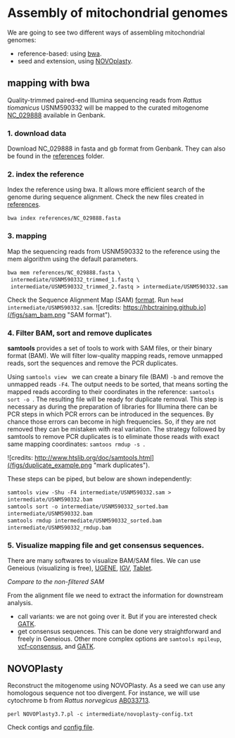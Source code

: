 # Assembly of mitochondrial genomes

We are going to see two different ways of assembling mitochondrial genomes:
+ reference-based: using [bwa](https://github.com/lh3/bwa).
+ seed and extension, using [NOVOplasty](https://github.com/ndierckx/NOVOPlasty).

## mapping with **bwa**

Quality-trimmed paired-end Illumina sequencing reads from *Rattus tiomanicus* USNM590332 will be mapped to the curated mitogenome [NC_029888](https://www.ncbi.nlm.nih.gov/nucleotide/NC_029888.1) available in Genbank.

### 1. download data
Download NC_029888 in fasta and gb format from Genbank. They can also be found in the [references](/references) folder.

### 2. index the reference
Index the reference using bwa. It allows more efficient search of the genome during sequence alignment. Check the new files created in [references](/references).

```
bwa index references/NC_029888.fasta
```
### 3. mapping
Map the sequencing reads from USNM590332 to the reference using the mem algorithm using the default parameters.

```
bwa mem references/NC_029888.fasta \
 intermediate/USNM590332_trimmed_1.fastq \
 intermediate/USNM590332_trimmed_2.fastq > intermediate/USNM590332.sam
```
Check the Sequence Alignment Map (SAM) [format](https://samtools.github.io/hts-specs/SAMv1.pdf). Run `head intermediate/USNM590332.sam`.
![credits: https://hbctraining.github.io](/figs/sam_bam.png "SAM format").

### 4. Filter BAM, sort and remove duplicates

**samtools** provides a set of tools to work with SAM files, or their binary format (BAM).
We will filter low-quality mapping reads, remove unmapped reads, sort the sequences and remove the PCR duplicates.

Using `samtools view ` we can create a binary file (BAM) `-b` and remove the unmapped reads `-F4`. The output needs to be sorted, that means sorting the mapped reads according to their coordinates in the reference: `samtools sort -o `. The resulting file will be ready for duplicate removal. This step is necessary as during the preparation of libraries for Illumina there can be PCR steps in which PCR errors can be introduced in the sequences. By chance those errors can become in high frequencies. So, if they are not removed they can be mistaken with real variation. The strategy followed by samtools to remove PCR duplicates is to eliminate those reads with exact same mapping coordinates: `samtoos rmdup -s `.

![credits: http://www.htslib.org/doc/samtools.html](/figs/duplicate_example.png "mark duplicates").

These steps can be piped, but below are shown independently:
```
samtools view -Shu -F4 intermediate/USNM590332.sam > intermediate/USNM590332.bam
samtools sort -o intermediate/USNM590332_sorted.bam intermediate/USNM590332.bam
samtools rmdup intermediate/USNM590332_sorted.bam intermediate/USNM590332_rmdup.bam
```

### 5. Visualize mapping file and get consensus sequences.

There are many softwares to visualize BAM/SAM files. We can use Geneious (visualizing is free), [UGENE](http://ugene.net/), [IGV](https://software.broadinstitute.org/software/igv/download), [Tablet](https://ics.hutton.ac.uk/tablet/download-tablet/).

*Compare to the non-filtered SAM*

From the alignment file we need to extract the information for downstream analysis.
+ call variants: we are not going over it. But if you are interested check [GATK](https://gatk.broadinstitute.org/hc/en-us/categories/360002302312).
+ get consensus sequences. This can be done very straightforward and freely in Geneious. Other more complex options are `samtools mpileup`, [vcf-consensus](http://vcftools.sourceforge.net/perl_module.html#vcf-consensus), and [GATK](https://gatk.broadinstitute.org/hc/en-us/articles/360037594571-FastaAlternateReferenceMaker).

## NOVOPlasty
Reconstruct the mitogenome using NOVOPlasty. As a seed we can use any homologous sequence not too divergent.
For instance, we will use cytochrome b from *Rattus norvegicus* [AB033713](https://www.ncbi.nlm.nih.gov/nuccore/AB033713).
```
perl NOVOPlasty3.7.pl -c intermediate/novoplasty-config.txt
```
Check contigs and [config file](/intermediate/novoplasty-config.txt).
